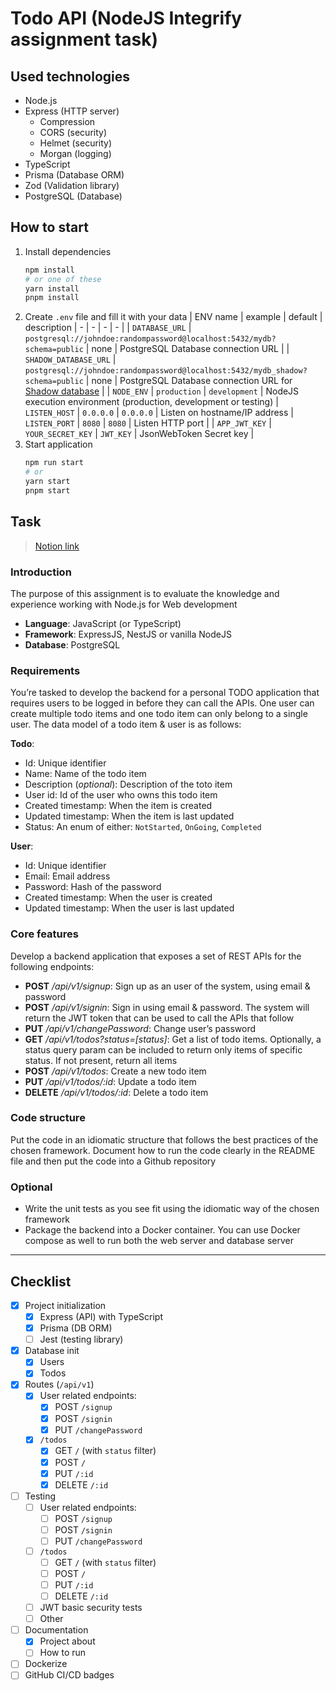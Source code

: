 # **Todo API** (NodeJS Integrify assignment task)

## Used technologies

* Node.js
* Express (HTTP server)
  * Compression
  * CORS (security)
  * Helmet (security)
  * Morgan (logging)
* TypeScript
* Prisma (Database ORM)
* Zod (Validation library)
* PostgreSQL (Database)

## How to start

1. Install dependencies
    ```bash
    npm install
    # or one of these
    yarn install
    pnpm install
    ```
1. Create `.env` file and fill it with your data
    | ENV name | example | default | description
    | - | - | - | - |
    | `DATABASE_URL` | `postgresql://johndoe:randompassword@localhost:5432/mydb?schema=public` | none | PostgreSQL Database connection URL |
    | `SHADOW_DATABASE_URL` | `postgresql://johndoe:randompassword@localhost:5432/mydb_shadow?schema=public` | none | PostgreSQL Database connection URL for [Shadow database](https://www.prisma.io/docs/concepts/components/prisma-migrate/shadow-database) |
    | `NODE_ENV` | `production` | `development` | NodeJS execution environment (production, development or testing)
    | `LISTEN_HOST` | `0.0.0.0` | `0.0.0.0` | Listen on hostname/IP address
    | `LISTEN_PORT` | `8080` | `8080` | Listen HTTP port |
    | `APP_JWT_KEY` | `YOUR_SECRET_KEY` | `JWT_KEY` | JsonWebToken Secret key |
1. Start application
    ```bash
    npm run start
    # or 
    yarn start
    pnpm start
    ```

## **Task**

> [Notion link](https://integrify-academy.notion.site/NodeJS-assignment-91f30b7a91084f8aab5e9112fa971d4d)

### **Introduction**

The purpose of this assignment is to evaluate the knowledge and experience working with Node.js for Web development

- **Language**: JavaScript (or TypeScript)
- **Framework**: ExpressJS, NestJS or vanilla NodeJS
- **Database**: PostgreSQL

### **Requirements**

You’re tasked to develop the backend for a personal TODO application that requires users to be logged in before they can call the APIs. One user can create multiple todo items and one todo item can only belong to a single user. The data model of a todo item & user is as follows:

**Todo**:

- Id: Unique identifier
- Name: Name of the todo item
- Description (*optional*): Description of the toto item
- User id: Id of the user who owns this todo item
- Created timestamp: When the item is created
- Updated timestamp: When the item is last updated
- Status: An enum of either: `NotStarted`, `OnGoing`, `Completed`

**User**:

- Id: Unique identifier
- Email: Email address
- Password: Hash of the password
- Created timestamp: When the user is created
- Updated timestamp: When the user is last updated

### **Core features**

Develop a backend application that exposes a set of REST APIs for the following endpoints:

- **POST** */api/v1/signup*: Sign up as an user of the system, using email & password
- **POST** */api/v1/signin*: Sign in using email & password. The system will return the JWT token that can be used to call the APIs that follow
- **PUT** */api/v1/changePassword*: Change user’s password
- **GET** */api/v1/todos?status=[status]*: Get a list of todo items. Optionally, a status query param can be included to return only items of specific status. If not present, return all items
- **POST** */api/v1/todos*: Create a new todo item
- **PUT** */api/v1/todos/:id*: Update a todo item
- **DELETE** */api/v1/todos/:id*: Delete a todo item

### **Code structure**

Put the code in an idiomatic structure that follows the best practices of the chosen framework. Document how to run the code clearly in the README file and then put the code into a Github repository

### **Optional**

- Write the unit tests as you see fit using the idiomatic way of the chosen framework
- Package the backend into a Docker container. You can use Docker compose as well to run both the web server and database server

---

## Checklist

* [x] Project initialization
  * [x] Express (API) with TypeScript
  * [x] Prisma (DB ORM)
  * [ ] Jest (testing library)
* [x] Database init
  * [x] Users
  * [x] Todos
* [x] Routes (`/api/v1`)
  * [x] User related endpoints:
    * [x] POST `/signup`
    * [x] POST `/signin`
    * [x] PUT `/changePassword`
  * [x] `/todos`
    * [x] GET `/` (with `status` filter)
    * [x] POST `/`
    * [x] PUT `/:id`
    * [x] DELETE `/:id`
* [ ] Testing
  * [ ] User related endpoints:
    * [ ] POST `/signup`
    * [ ] POST `/signin`
    * [ ] PUT `/changePassword`
  * [ ] `/todos`
    * [ ] GET `/` (with `status` filter)
    * [ ] POST `/`
    * [ ] PUT `/:id`
    * [ ] DELETE `/:id`
  * [ ] JWT basic security tests
  * [ ] Other
* [ ] Documentation
  * [x] Project about
  * [ ] How to run
* [ ] Dockerize
* [ ] GitHub CI/CD badges